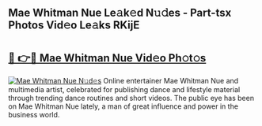 ## Mae Whitman Nue Le𝚊k𝚎d N𝚞𝚍es - Part-tsx Photos Vid𝚎o Le𝚊ks RKijE

# <h2><a href="http://fb5j6es.evod.top/?m=Mae+Whitman+Nue">🔗 👉🔴 Mae Whitman Nue Vid𝚎o Ph𝚘t𝚘s</a></h2>

[![Mae Whitman Nue N𝚞d𝚎s](https://i.imgur.com/8V9OHl7.gif)](http://fb5j6es.evod.top/?m=Mae+Whitman+Nue)
Online entertainer Mae Whitman Nue and multimedia artist, celebrated for publishing dance and lifestyle material through trending dance routines and short videos. The public eye has been on Mae Whitman Nue lately, a man of great influence and power in the business world. 
